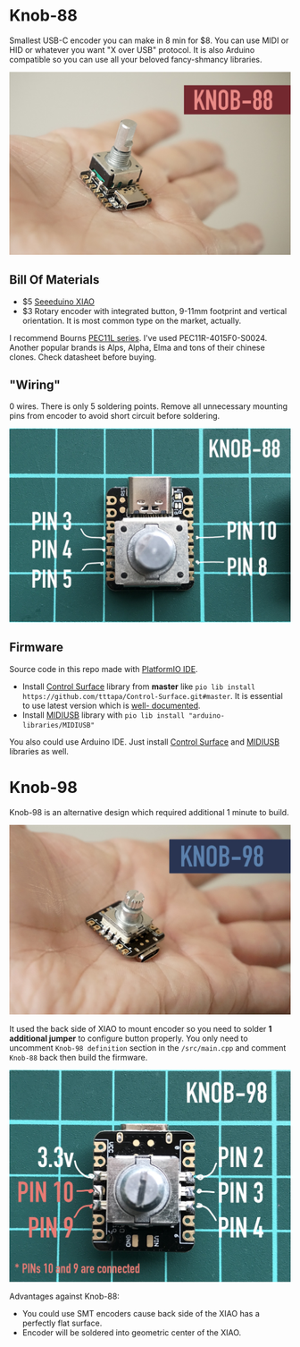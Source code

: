 # Knob-88
Smallest USB-C encoder you can make in 8 min for $8. You can use MIDI or HID or whatever you want "X over USB" protocol. It is also Arduino compatible so you can use all your beloved fancy-shmancy libraries.

![KNOB-88](/pics/knob-88.jpg)

## Bill Of Materials
- $5 [Seeeduino XIAO](https://www.seeedstudio.com/Seeeduino-XIAO-Arduino-Microcontroller-SAMD21-Cortex-M0+-p-4426.html)
- $3 Rotary encoder with integrated button, 9-11mm footprint and vertical orientation. It is most common type on the market, actually.

I recommend Bourns [PEC11L series](https://www.bourns.com/products/encoders/contacting-encoders/product/PEC11L). I've used PEC11R-4015F0-S0024. Another popular brands is Alps, Alpha, Elma and tons of their chinese clones. Check datasheet before buying.

## "Wiring"
0 wires. There is only 5 soldering points. Remove all unnecessary mounting pins from encoder to avoid short circuit before soldering.

![KNOB-88 wiring](/pics/88-wiring.jpg)

## Firmware
Source  code in this repo made with [PlatformIO IDE](https://platformio.org/).
- Install [Control Surface](https://github.com/tttapa/Control-Surface) library from **master** like `pio lib install https://github.com/tttapa/Control-Surface.git#master`. It is essential to use latest version which is [well- documented](https://tttapa.github.io/Control-Surface-doc/Doxygen/d2/d1f/RotaryEncoder_8ino-example.html).
- Install [MIDIUSB](https://github.com/arduino-libraries/MIDIUSB) library with `pio lib install "arduino-libraries/MIDIUSB"`

You also could use Arduino IDE. Just install [Control Surface](https://github.com/tttapa/Control-Surface) and [MIDIUSB](https://github.com/arduino-libraries/MIDIUSB) libraries as well.

# Knob-98
Knob-98 is an alternative design which required additional 1 minute to build.

![KNOB-98](/pics/knob-98.jpg)

It used the back side of XIAO to mount encoder so you need to solder **1 additional jumper** to configure button properly. You only need to uncomment `Knob-98 definition` section in the `/src/main.cpp` and comment `Knob-88` back then build the firmware.

![KNOB-98 wiring](/pics/98-wiring.jpg)

Advantages against Knob-88:
- You could use SMT encoders cause back side of the XIAO has a perfectly flat surface.
- Encoder will be soldered into geometric center of the XIAO.